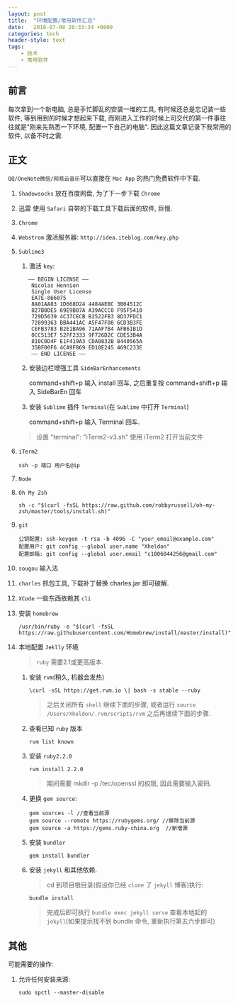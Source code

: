 ```yaml
---
layout: post
title:  "环境配置/常用软件汇总"
date:   2016-07-08 20:33:34 +0800
categories: tech
header-style: text
tags:
    - 技术
    - 常用软件
---
```


## 前言

每次拿到一个新电脑, 总是手忙脚乱的安装一堆的工具, 有时候还总是忘记装一些软件, 等到用到的时候才想起来下载, 而刚进入工作的时候上司交代的第一件事往往就是"刚来先熟悉一下环境, 配置一下自己的电脑". 因此这篇文章记录下我常用的软件, 以备不时之需.

## 正文

`QQ/OneNote微信/网易云音乐`可以直接在 `Mac App` 的热门免费软件中下载.

1. `Shadowsocks` 放在百度网盘, 为了下一步下载 `Chrome` 

2. 迅雷 使用 `Safari` 自带的下载工具下载后面的软件, 巨慢.

3. `Chrome`

4. `Webstrom`  激活服务器: `http://idea.iteblog.com/key.php`

5. `Sublime3`

   1. 激活 `key`:
	```shell-session
       —– BEGIN LICENSE —–
		Nicolas Hennion
		Single User License
		EA7E-866075
		8A01AA83 1D668D24 4484AEBC 3B04512C
		827B0DE5 69E9B07A A39ACCC0 F95F5410
		729D5639 4C37CECB B2522FB3 8D37FDC1
		72899363 BBA441AC A5F47F08 6CD3B3FE
		CEFB3783 B2E1BA96 71AAF7B4 AFB61B1D
		0CC513E7 52FF2333 9F726D2C CDE53B4A
		810C0D4F E1F419A3 CDA0832B 8440565A
		35BF00F6 4CA9F869 ED10E245 469C233E
   		—— END LICENSE ——
	```
   2. 安装边栏增强工具 `SideBarEnhancements`

		command+shift+p 输入 install 回车, 之后重复按 command+shift+p 输入 SideBarEn 回车

   3. 安装 `Sublime` 插件 `Terminal`(在 `Sublime` 中打开 `Terminal`)
   		
		command+shift+p 输入 Terminal 回车.

   	> 设置 "terminal": "iTerm2-v3.sh" 使用 iTerm2 打开当前文件

6. `iTerm2`
	```shell-session
    ssh -p 端口 用户名@ip
	```
7. `Node`
    
8. `Oh My Zsh`
	```shell-session
	sh -c "$(curl -fsSL https://raw.github.com/robbyrussell/oh-my-zsh/master/tools/install.sh)"
	```
9. `git`
	```shell-session
	公钥配置: ssh-keygen -t rsa -b 4096 -C "your_email@example.com"
	配置用户: git config --global user.name "Xheldon"
	配置邮箱: git config --global user.email "c1006044256@gmail.com"
	```
10. `sougou` 输入法

11. `charles` 抓包工具, 下载补丁替换 charles.jar 即可破解.
    
12. `XCode` 一些东西依赖其 `cli`

13. 安装 `homebrew`
	```shell-session
	/usr/bin/ruby -e "$(curl -fsSL https://raw.githubusercontent.com/Homebrew/install/master/install)"
	```
14. 本地配置 `Jeklly` 环境
	> `ruby` 需要2.1或更高版本.

    1. 安装 `rvm`(稍久, 机器会发热)
    	```shell-session
    	\curl -sSL https://get.rvm.io \| bash -s stable --ruby
    	```

    	> 之后关闭所有 `shell` 继续下面的步骤, 或者运行 `source /Users/Xheldon/.rvm/scripts/rvm` 之后再继续下面的步骤.

    2. 查看已知 `ruby` 版本
    	```shell-session
    	rvm list known
    	```
    3. 安装 `ruby2.2.0`
    	```shell-session
    	rvm install 2.2.0
    	```

    	> 期间需要 mkdir -p /tec/openssl 的权限, 因此需要输入密码.

    4. 更换 `gem source`:
    	```shell-session
    	gem sources -l //查看当前源
    	gem source --remote https://rubygems.org/ //移除当前源
    	gem source -a https://gems.ruby-china.org  //新增源
    	```
    5. 安装 `bundler`
    	```shell-session
    	gem install bundler
    	```
    6. 安装 `jekyll` 和其他依赖.

    	> cd 到项目根目录(假设你已经 `clone` 了 `jekyll` 博客)执行:

    	```shell-session
    	bundle install
    	```

    	> 完成后即可执行 `bundle exec jekyll serve` 查看本地起的 `jekyll`(如果提示找不到 bundle 命令, 重新执行第五六步即可)


## 其他

可能需要的操作:

1. 允许任何安装来源:
	```shell-session
    sudo spctl --master-disable
	```





